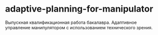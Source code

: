 # adaptive-planning-for-manipulator
Выпускная квалификационная работа бакалавра. Адаптивное управление манипулятором с использованием технического зрения.
